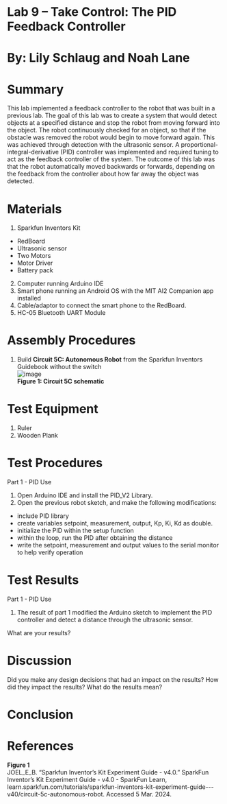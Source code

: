 # Lab 9 – Take Control: The PID Feedback Controller 

# By: Lily Schlaug and Noah Lane
# Summary
This lab implemented a feedback controller to the robot that was built in a previous lab. The goal of this lab was to create a system that would detect objects at a specified distance and stop the robot from moving forward into the object. The robot continuously checked for an object, so that if the obstacle was removed the robot would begin to move forward again. This was achieved through detection with the ultrasonic sensor. A proportional-integral-derivative (PID) controller was implemented and required tuning to act as the feedback controller of the system. The outcome of this lab was that the robot automatically moved backwards or forwards, depending on the feedback from the controller about how far away the object was detected. 

# Materials
1. Sparkfun Inventors Kit 
- RedBoard
- Ultrasonic sensor
- Two Motors
- Motor Driver 
- Battery pack
2. Computer running Arduino IDE  
3. Smart phone running an Android OS with the MIT AI2 Companion app installed
4. Cable/adaptor to connect the smart phone to the RedBoard.
5. HC-05 Bluetooth UART Module

# Assembly Procedures
1. Build __Circuit 5C: Autonomous Robot__ from the Sparkfun Inventors Guidebook without the switch  
![image](https://github.com/npla225/BAE305-SP24-Lab9/assets/156371043/d6559943-b997-4331-a037-47834da85006)  
**Figure 1: Circuit 5C schematic**

# Test Equipment
1. Ruler
2. Wooden Plank  

# Test Procedures
Part 1 - PID Use 
1. Open Arduino IDE and install the PID_V2 Library.
2. Open the previous robot sketch, and make the following modifications: 
- include PID library
- create variables setpoint, measurement, output, Kp, Ki, Kd as double. 
- initialize the PID within the setup function
- within the loop, run the PID after obtaining the distance 
- write the setpoint, measurement and output values to the serial monitor to help verify operation 

# Test Results
Part 1 - PID Use 
1. The result of part 1 modified the Arduino sketch to implement the PID controller and detect a distance through the ultrasonic sensor. 

What are your results?

# Discussion
Did you make any design decisions that had an impact on the results? How did they impact the results? What do the results mean?
# Conclusion

# References
**Figure 1**  
JOEL_E_B. “Sparkfun Inventor’s Kit Experiment Guide - v4.0.” SparkFun Inventor’s Kit Experiment Guide - v4.0 - SparkFun Learn, learn.sparkfun.com/tutorials/sparkfun-inventors-kit-experiment-guide---v40/circuit-5c-autonomous-robot. Accessed 5 Mar. 2024.
